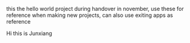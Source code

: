 this the hello world project during handover in november, use these for reference when making new projects, can also use exiting apps as reference

Hi this is Junxiang 
